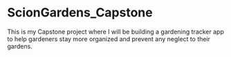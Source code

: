 # ScionGardens_Capstone
This is my Capstone project where I will be building a gardening tracker app to help gardeners stay more organized and prevent any neglect to their gardens.
